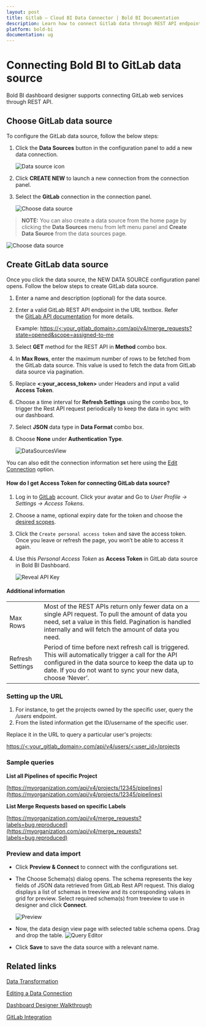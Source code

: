 ```yaml
---
layout: post
title: Gitlab – Cloud BI Data Connector | Bold BI Documentation
description: Learn how to connect Gitlab data through REST API endpoint with Bold BI Cloud and create data source.
platform: bold-bi
documentation: ug
---
```


# Connecting Bold BI to GitLab data source
Bold BI dashboard designer supports connecting GitLab web services through REST API. 

## Choose GitLab data source
To configure the GitLab data source, follow the below steps:
1. Click the **Data Sources** button in the configuration panel to add a new data connection.

   ![Data source icon](/static/assets/cloud/working-with-datasource/data-connectors/images/common/DataSourcesIcon.png)

2. Click **CREATE NEW** to launch a new connection from the connection panel.
3. Select the **GitLab** connection in the connection panel.

   ![Choose data source](/static/assets/cloud/working-with-datasource/data-connectors/images/GitLab/ChooseDS.png)

> **NOTE:**  You can also create a data source from the home page by clicking the **Data Sources** menu from left menu panel and **Create Data Source** from the data sources page.

   ![Choose data source](/static/assets/cloud/working-with-datasource/data-connectors/images/GitLab/ChooseDS_Server.png)


## Create GitLab data source
Once you click the data source, the NEW DATA SOURCE configuration panel opens. Follow the below steps to create GitLab data source.
1. Enter a name and description (optional) for the data source.
2. Enter a valid GitLab REST API endpoint in the URL textbox. Refer the [GitLab API documentation](https://GitLab.com/docs/api) for more details.

    Example: [https://&lt;:your_gitlab_domain&gt;.com/api/v4/merge_requests?state=opened&scope=assigned-to-me](https://%3c:your_gitlab_domain%3e.com/api/v4/merge_requests?state=opened&scope=assigned-to-me)    

3. Select **GET** method for the REST API in **Method** combo box.
4. In **Max Rows**, enter the maximum number of rows to be fetched from the GitLab data source. This value is used to fetch the data from GitLab data source via pagination.
5. Replace **&lt;:your_access_token&gt;** under Headers and input a valid **Access Token**.
6. Choose a time interval for **Refresh Settings** using the combo box, to trigger the Rest API request periodically to keep the data in sync with our dashboard.  
7. Select **JSON** data type in **Data Format** combo box.
8. Choose **None** under **Authentication Type**.

    ![DataSourcesView](/static/assets/cloud/working-with-datasource/data-connectors/images/GitLab/DataSourcesView.png)

You can also edit the connection information set here using the [Edit Connection](/cloud-bi/working-with-data-source/editing-a-data-connection/) option.

#### How do I get Access Token for connecting GitLab data source?
1. Log in to [GitLab](https://gitlab.com/users/sign_in) account. Click your avatar and Go to *User Profile -> Settings -> Access Tokens*.
2. Choose a name, optional expiry date for the token and choose the [desired scopes](https://docs.gitlab.com/ee/user/profile/personal_access_tokens.html#limiting-scopes-of-a-personal-access-token).
3. Click the `Create personal access token` and save the access token. Once you leave or refresh the page, you won’t be able to access it again.
4. Use this *Personal Access Token* as **Access Token** in GitLab data source in Bold BI Dashboard.

   ![Reveal API Key](/static/assets/cloud/working-with-datasource/data-connectors/images/GitLab/AccessToken.png)

#### Additional information
<table width="600">
<tr>
<td>
Max Rows
</td>
<td>
Most of the REST APIs return only fewer data on a single API request. To pull the amount of data you need, set a value in this field.  
Pagination is handled internally and will fetch the amount of data you need.
</td>
</tr>
<tr>
<td>
Refresh Settings
</td>
<td>
Period of time before next refresh call is triggered. This will automatically trigger a call for the API configured in the data source to keep the data up to date. If you do not want to sync your new data, choose ‘Never’.
</td>
</tr>
</table>

### Setting up the URL

1. For instance, to get the projects owned by the specific user, query the <i>/users</i> endpoint.
2. From the listed information get the ID/username of the specific user.

Replace it in the URL to query a particular user's projects:

[https://&lt;:your_gitlab_domain&gt;.com/api/v4/users/&lt;:user_id&gt;/projects](https://%3c:your_gitlab_domain%3e.com/api/v4/users/%3c:user_id%3e/projects)

### Sample queries
**List all Pipelines of specific Project**

[https://myorganization.com/api/v4/projects/12345/pipelines](https://myorganization.com/api/v4/projects/12345/pipelines)

**List Merge Requests based on specific Labels**

[https://myorganization.com/api/v4/merge_requests?labels=bug,reproduced](https://myorganization.com/api/v4/merge_requests?labels=bug,reproduced)

### Preview and data import
* Click **Preview & Connect** to connect with the configurations set.
* The Choose Schema(s) dialog opens. The schema represents the key fields of JSON data retrieved from GitLab Rest API request. This dialog displays a list of schemas in treeview and its corresponding values in grid for preview. Select required schema(s) from treeview to use in designer and click **Connect**.

   ![Preview](/static/assets/cloud/working-with-datasource/data-connectors/images/common/Preview.png)

* Now, the data design view page with selected table schema opens. Drag and drop the table.
   ![Query Editor](/static/assets/cloud/working-with-datasource/data-connectors/images/common/QueryEditor.png)

* Click **Save** to save the data source with a relevant name.

## Related links
[Data Transformation](/cloud-bi/working-with-data-source/transforming-data/joining-table/)

[Editing a Data Connection](/cloud-bi/working-with-data-source/editing-a-data-connection/)   

[Dashboard Designer Walkthrough](/cloud-bi/getting-started/quick-start/)

[GitLab Integration](https://www.boldbi.com/integrations/gitlab?utm_source=syncfusion&utm_medium=documentation&utm_campaign=boldbigitlabintegration)